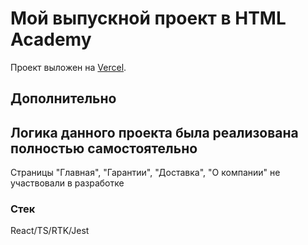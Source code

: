 # Мой выпускной проект в HTML Academy

Проект выложен на [Vercel](https://vercel.com/bratalanta/acceleration-camera-shop).

## Дополнительно

Логика данного проекта была реализована полностью самостоятельно
---
Страницы "Главная", "Гарантии", "Доставка", "О компании" не участвовали в разработке

### Стек

React/TS/RTK/Jest
